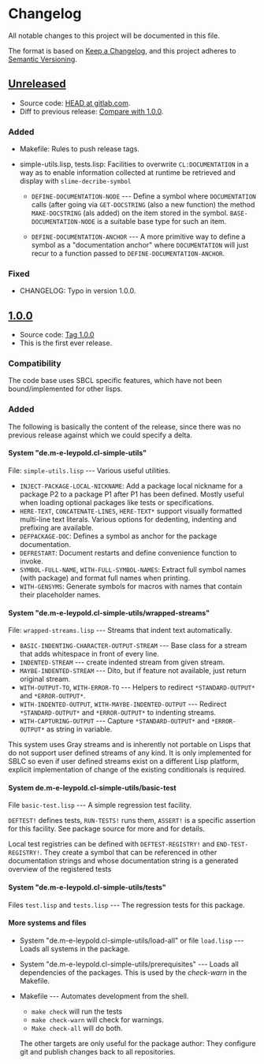 # Changelog

All notable changes to this project will be documented in this file.

The format is based on [Keep a Changelog](https://keepachangelog.com/en/1.0.0/),
and this project adheres to [Semantic Versioning](https://semver.org/spec/v2.0.0.html).

## [Unreleased]

- Source code: [HEAD at gitlab.com][unreleased].
- Diff to previous release: [Compare with 1.0.0][unreleased/diff].

[unreleased]:      https://gitlab.com/m-e-leypold/cl-simple-utils/-/commits/main/
[unreleased/diff]: https://gitlab.com/m-e-leypold/cl-simple-utils/-/compare/1.0.0...main

### Added

- Makefile: Rules to push release tags.

- simple-utils.lisp, tests.lisp: Facilities to overwrite
  `CL:DOCUMENTATION` in a way as to enable information collected at
  runtime be retrieved and display with `slime-decribe-symbol`
  
  - `DEFINE-DOCUMENTATION-NODE` --- Define a symbol where
    `DOCUMENTATION` calls (after going via `GET-DOCSTRING` (also a new
    function) the method `MAKE-DOCSTRING` (als added) on the item
    stored in the symbol. `BASE-DOCUMENTATION-NODE` is a suitable base
    type for such an item.
	
  - `DEFINE-DOCUMENTATION-ANCHOR` --- A more primitive way to define a
    symbol as a "documentation anchor" where `DOCUMENTATION` will just
    recur to a function passed to `DEFINE-DOCUMENTATION-ANCHOR`.
	
### Fixed

- CHANGELOG: Typo in version 1.0.0.

## [1.0.0]

- Source code: [Tag 1.0.0][1.0.0]
- This is the first ever release.

[1.0.0]: https://gitlab.com/m-e-leypold/cl-simple-utils/-/tags/1.0.0


### Compatibility

The code base uses SBCL specific features, which have not been
bound/implemented for other lisps.


### Added

The following is basically the content of the release, since there was
no previous release against which we could specify a delta.


#### System "de.m-e-leypold.cl-simple-utils"

File: `simple-utils.lisp` --- Various useful utilities.

- `INJECT-PACKAGE-LOCAL-NICKNAME`: Add a package local nickname for a
  package P2 to a package P1 after P1 has been defined. Mostly useful
  when loading optional packages like tests or specifications.
- `HERE-TEXT`, `CONCATENATE-LINES`, `HERE-TEXT*` support visually
  formatted multi-line text literals. Various options for dedenting,
  indenting and prefixing are available.
- `DEFPACKAGE-DOC`: Defines a symbol as anchor for the package
  documentation.
- `DEFRESTART`: Document restarts and define convenience function to invoke.
- `SYMBOL-FULL-NAME`, `WITH-FULL-SYMBOL-NAMES`: Extract full symbol
  names (with package) and format full names when printing.
- `WITH-GENSYMS`: Generate symbols for macros with names that
  contain their placeholder names.


#### System "de.m-e-leypold.cl-simple-utils/wrapped-streams"

File: `wrapped-streams.lisp` --- Streams that indent text automatically.

- `BASIC-INDENTING-CHARACTER-OUTPUT-STREAM` --- Base class for a
  stream that adds whitespace in front of every line.
- `INDENTED-STREAM` --- create indented stream from given stream.
- `MAYBE-INDENTED-STREAM` --- Dito, but if feature not available, just return original stream.
- `WITH-OUTPUT-TO`, `WITH-ERROR-TO` --- Helpers to redirect
  `*STANDARD-OUTPUT*` and `*ERROR-OUTPUT*`.
- `WITH-INDENTED-OUTPUT`, `WITH-MAYBE-INDENTED-OUTPUT` --- Redirect
  `*STANDARD-OUTPUT*` and `*ERROR-OUTPUT*` to indenting streams.
- `WITH-CAPTURING-OUTPUT` --- Capture `*STANDARD-OUTPUT*` and
  `*ERROR-OUTPUT*` as string in variable.

This system uses Gray streams and is inherently not portable on Lisps
that do not support user defined streams of any kind. It is only
implemented for SBLC so even if user defined streams exist on a
different Lisp platform, explicit implementation of change of the
existing conditionals is required.


#### System de.m-e-leypold.cl-simple-utils/basic-test

File `basic-test.lisp` --- A simple regression test facility.

`DEFTEST!` defines tests, `RUN-TESTS!` runs them, `ASSERT!` is a
specific assertion for this facility. See package source for more and
for details.

Local test registries can be defined with `DEFTEST-REGISTRY!` and
`END-TEST-REGISTRY!`. They create a symbol that can be referenced in
other documentation strings and whose documentation string is a
generated overview of the registered tests


#### System "de.m-e-leypold.cl-simple-utils/tests"

Files `test.lisp` and `tests.lisp` --- The regression tests for this package.


#### More systems and files

- System "de.m-e-leypold.cl-simple-utils/load-all" or file `load.lisp`
  --- Loads all systems in the package.

- System "de.m-e-leypold.cl-simple-utils/prerequisites" --- Loads all
  dependencies of the packages. This is used by the _check-warn_ in
  the Makefile.

- Makefile --- Automates development from the shell.

  - `make check` will run the tests
  - `make check-warn` will check for warnings.
  - `Make check-all` will do both.

  The other targets are only useful for the package author: They
  configure git and publish changes back to all repositories.
